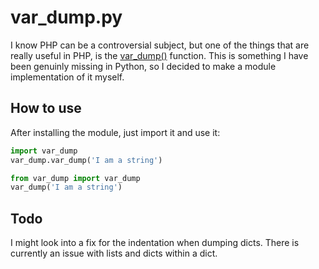 # var_dump.py
I know PHP can be a controversial subject, but one of the things that are really useful in PHP, is the [var_dump()](https://www.php.net/manual/en/function.var-dump.php) function. This is something I have been genuinly missing in Python, so I decided to make a module implementation of it myself.

## How to use
After installing the module, just import it and use it:
```python
import var_dump
var_dump.var_dump('I am a string')
```
```python
from var_dump import var_dump
var_dump('I am a string')
```

## Todo
I might look into a fix for the indentation when dumping dicts. There is currently an issue with lists and dicts within a dict.